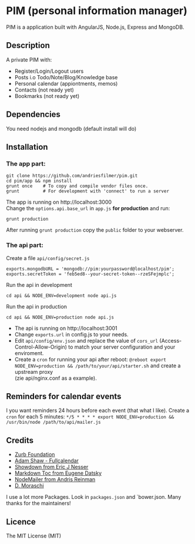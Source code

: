 # PIM (personal information manager)

PIM is a application built with AngularJS, Node.js, Express and MongoDB.

## Description

A private PIM with:

* Register/Login/Logout users
* Posts i.o Todo/Note/Blog/Knowledge base
* Personal calendar (appiontments, memos)
* Contacts (not ready yet)
* Bookmarks (not ready yet)

## Dependencies

You need nodejs and mongodb (default install will do)

## Installation

### The app part:

    git clone https://github.com/andriesfilmer/pim.git
    cd pim/app && npm install
    grunt once    # To copy and compile vendor files once.
    grunt         # For development with 'connect' to run a server

The app is running on http://localhost:3000  
Change the `options.api.base_url` in `app.js` **for production** and run: 

    grunt production

After running `grunt production` copy the `public` folder to your webserver.

### The api part:

Create a file `api/config/secret.js`

    exports.mongodbURL = 'mongodb://pim:yourpassword@localhost/pim';
    exports.secretToken = 'feb5ed8--your-secret-token--rzeSFejmplc';

Run the api in development

    cd api && NODE_ENV=development node api.js

Run the api in production

    cd api && NODE_ENV=production node api.js

- The api is running on http://localhost:3001
- Change `exports.url` in config.js to your needs.
- Edit `api/config/env.json` and replace the value of `cors_url` (Access-Control-Allow-Origin) to match your server configuration and your enviroment.
- Create a `cron` for running your api after reboot: `@reboot export NODE_ENV=production && /path/to/your/api/starter.sh` and create a upstream proxy  
  (zie api/nginx.conf as a example).

## Reminders for calendar events

I you want reminders 24 hours before each event (that what I like).
Create a `cron` for each 5 minutes: `*/5 * * * * export NODE_ENV=production && /usr/bin/node /path/to/api/mailer.js`

## Credits

- [Zurb Foundation](http://foundation.zurb.com)
- [Adam Shaw - Fullcalendar](http://fullcalendar.io/)
- [Showdown from Eric J Nesser](http://daringfireball.net/projects/markdown/)
- [Markdown Toc from Eugene Datsky](https://raw.githubusercontent.com/princed/table-of-contents-preprocessor/master/toc.js)
- [NodeMailer from Andris Reinman](https://github.com/andris9/Nodemailer)
- [D. Moraschi](https://github.com/danielemoraschi/android-addressbook)

I use a lot more Packages. Look in `packages.json` and `bower.json. Many thanks for the maintainers!

## Licence

The MIT License (MIT)

